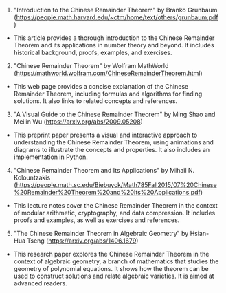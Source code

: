 

1. "Introduction to the Chinese Remainder Theorem" by Branko Grunbaum (https://people.math.harvard.edu/~ctm/home/text/others/grunbaum.pdf)
- This article provides a thorough introduction to the Chinese Remainder Theorem and its applications in number theory and beyond. It includes historical background, proofs, examples, and exercises.

2. "Chinese Remainder Theorem" by Wolfram MathWorld (https://mathworld.wolfram.com/ChineseRemainderTheorem.html)
- This web page provides a concise explanation of the Chinese Remainder Theorem, including formulas and algorithms for finding solutions. It also links to related concepts and references.

3. "A Visual Guide to the Chinese Remainder Theorem" by Ming Shao and Meilin Wu (https://arxiv.org/abs/2009.05208)
- This preprint paper presents a visual and interactive approach to understanding the Chinese Remainder Theorem, using animations and diagrams to illustrate the concepts and properties. It also includes an implementation in Python.

4. "Chinese Remainder Theorem and Its Applications" by Mihail N. Kolountzakis (https://people.math.sc.edu/Biebuyck/Math785Fall2015/07%20Chinese%20Remainder%20Theorem%20and%20Its%20Applications.pdf)
- This lecture notes cover the Chinese Remainder Theorem in the context of modular arithmetic, cryptography, and data compression. It includes proofs and examples, as well as exercises and references.

5. "The Chinese Remainder Theorem in Algebraic Geometry" by Hsian-Hua Tseng (https://arxiv.org/abs/1406.1679)
- This research paper explores the Chinese Remainder Theorem in the context of algebraic geometry, a branch of mathematics that studies the geometry of polynomial equations. It shows how the theorem can be used to construct solutions and relate algebraic varieties. It is aimed at advanced readers.